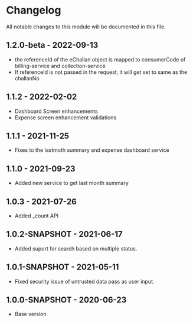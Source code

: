 # Changelog

All notable changes to this module will be documented in this file.

## 1.2.0-beta - 2022-09-13

- the referenceId of the eChallan object is mapped to consumerCode of billing-service and collection-service
- If referenceId is not passed in the request, it will get set to same as the challanNo

## 1.1.2 - 2022-02-02

- Dashboard Screen enhancements
- Expense screen enhancement validations

## 1.1.1 - 2021-11-25

- Fixes to the lastmoth summary and expense dashboard service

## 1.1.0 - 2021-09-23

- Added new service to get last month summary

## 1.0.3 - 2021-07-26

- Added _count API

## 1.0.2-SNAPSHOT - 2021-06-17

- Added suport for search based on multiple status.

## 1.0.1-SNAPSHOT - 2021-05-11

- Fixed security issue of untrusted data pass as user input.

## 1.0.0-SNAPSHOT - 2020-06-23

- Base version
